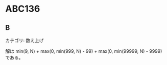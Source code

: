 # ABC136

## B
カテゴリ: 数え上げ

解は min(9, N) + max(0, min(999, N) - 99) + max(0, min(99999, N) - 9999) である。
